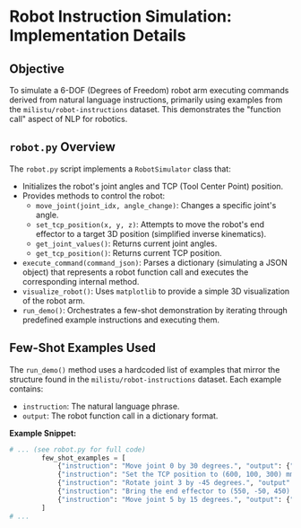 # Robot Instruction Simulation: Implementation Details

## Objective
To simulate a 6-DOF (Degrees of Freedom) robot arm executing commands derived from natural language instructions, primarily using examples from the `milistu/robot-instructions` dataset. This demonstrates the "function call" aspect of NLP for robotics.

## `robot.py` Overview
The `robot.py` script implements a `RobotSimulator` class that:
* Initializes the robot's joint angles and TCP (Tool Center Point) position.
* Provides methods to control the robot:
    * `move_joint(joint_idx, angle_change)`: Changes a specific joint's angle.
    * `set_tcp_position(x, y, z)`: Attempts to move the robot's end effector to a target 3D position (simplified inverse kinematics).
    * `get_joint_values()`: Returns current joint angles.
    * `get_tcp_position()`: Returns current TCP position.
* `execute_command(command_json)`: Parses a dictionary (simulating a JSON object) that represents a robot function call and executes the corresponding internal method.
* `visualize_robot()`: Uses `matplotlib` to provide a simple 3D visualization of the robot arm.
* `run_demo()`: Orchestrates a few-shot demonstration by iterating through predefined example instructions and executing them.

## Few-Shot Examples Used
The `run_demo()` method uses a hardcoded list of examples that mirror the structure found in the `milistu/robot-instructions` dataset. Each example contains:
* `instruction`: The natural language phrase.
* `output`: The robot function call in a dictionary format.

**Example Snippet:**
```python
# ... (see robot.py for full code)
        few_shot_examples = [
            {"instruction": "Move joint 0 by 30 degrees.", "output": {"function_name": "move_joint", "args": [0, math.radians(30)]}},
            {"instruction": "Set the TCP position to (600, 100, 300) mm.", "output": {"function_name": "set_tcp_position", "args": [600, 100, 300]}},
            {"instruction": "Rotate joint 3 by -45 degrees.", "output": {"function_name": "move_joint", "args": [3, math.radians(-45)]}},
            {"instruction": "Bring the end effector to (550, -50, 450) mm.", "output": {"function_name": "set_tcp_position", "args": [550, -50, 450]}},
            {"instruction": "Move joint 5 by 15 degrees.", "output": {"function_name": "move_joint", "args": [5, math.radians(15)]}}
        ]
# ...